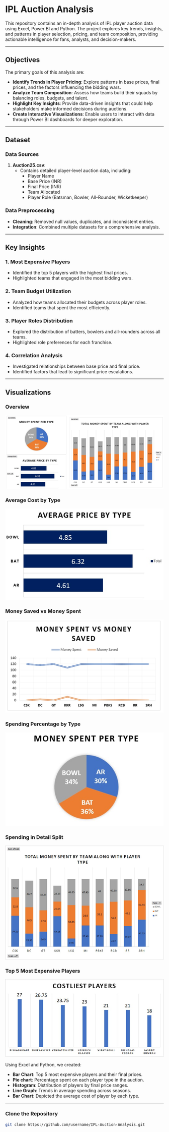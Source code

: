 # IPL Auction Analysis

This repository contains an in-depth analysis of IPL player auction data using Excel, Power BI and Python. The project explores key trends, insights, and patterns in player selection, pricing, and team composition, providing actionable intelligence for fans, analysts, and decision-makers.

---

## Objectives

The primary goals of this analysis are:

- **Identify Trends in Player Pricing**: Explore patterns in base prices, final prices, and the factors influencing the bidding wars.
- **Analyze Team Composition**: Assess how teams build their squads by balancing roles, budgets, and talent.
- **Highlight Key Insights**: Provide data-driven insights that could help stakeholders make informed decisions during auctions.
- **Create Interactive Visualizations**: Enable users to interact with data through Power BI dashboards for deeper exploration.

---

## Dataset

### Data Sources

1. **Auction25.csv**: 
   - Contains detailed player-level auction data, including:
     - Player Name
     - Base Price (INR)
     - Final Price (INR)
     - Team Allocated
     - Player Role (Batsman, Bowler, All-Rounder, Wicketkeeper)
    


### Data Preprocessing

- **Cleaning**: Removed null values, duplicates, and inconsistent entries.
- **Integration**: Combined multiple datasets for a comprehensive analysis.

---

## Key Insights

### 1. **Most Expensive Players**
- Identified the top 5 players with the highest final prices.
- Highlighted teams that engaged in the most bidding wars.

### 2. **Team Budget Utilization**
- Analyzed how teams allocated their budgets across player roles.
- Identified teams that spent the most efficiently.

### 3. **Player Roles Distribution**
- Explored the distribution of batters, bowlers and all-rounders across all teams.
- Highlighted role preferences for each franchise.

### 4. **Correlation Analysis**
- Investigated relationships between base price and final price.
- Identified factors that lead to significant price escalations.



---

## Visualizations
### Overview
![Overview](overview.jpg)

### Average Cost by Type
![Average Cost by Type](average_cost_by_type.jpg)

### Money Saved vs Money Spent
![Money Saved vs Money Spent](money_saved_vs_money_spent.jpg)

### Spending Percentage by Type
![Spending Percentage by Type](spending_percentage_by_type.jpg)

### Spending in Detail Split
![Spending in Detail Split](spending_in_detail_split.jpg)

### Top 5 Most Expensive Players
![Top 5 Most Expensive Players](top_5_most_expensive.jpg)

Using Excel and Python, we created:

- **Bar Chart**: Top 5 most expensive players and their final prices.
- **Pie chart**: Percentage spent on each player type in the auction.
- **Histogram**: Distribution of players by final price ranges.
- **Line Graph**: Trends in average spending across seasons.
- **Bar Chart**: Depicted the average cost of player by each type.
  
---



### Clone the Repository
   ```bash
   git clone https://github.com/username/IPL-Auction-Analysis.git
